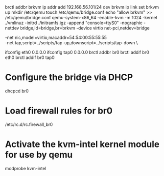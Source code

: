 brctl addbr brkvm
ip addr add 192.168.56.101/24 dev brkvm
ip link set brkvm up
mkdir /etc/qemu
touch /etc/qemu/bridge.conf
echo "allow brkvm" >> /etc/qemu/bridge.conf
qemu-system-x86_64 -enable-kvm -m 1024 -kernel ./vmlinuz -initrd ./initramfs.igz -append "console=ttyS0" -nographic -netdev bridge,id=bridge,br=brkvm -device virtio net-pci,netdev=bridge

-net nic,model=virtio,macaddr=54:54:00:55:55:55 \
-net tap,script=../scripts/tap-up,downscript=../scripts/tap-down \


 
ifconfig eth0 0.0.0.0
ifconfig tap0 0.0.0.0
brctl addbr br0
brctl addif br0 eth0
brctl addif br0 tap0

# Configure the bridge via DHCP
dhcpcd br0
# Load firewall rules for br0
/etc/rc.d/rc.firewall_br0
# Activate the kvm-intel kernel module for use by qemu
modprobe kvm-intel